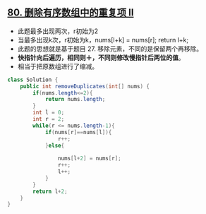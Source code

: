## [80. 删除有序数组中的重复项 II](https://leetcode-cn.com/problems/remove-duplicates-from-sorted-array-ii/)

- 此题最多出现两次，r初始为2
- 当最多出现k次，r初始为k，nums[l+k] = nums[r]; return l+k;
- 此题的思想就是基于题目 27. 移除元素，不同的是保留两个再移除。
- **快指针向后遍历，相同则＋，不同则修改慢指针后两位的值**。
- 相当于把原数组进行了缩减。

~~~java
class Solution {
    public int removeDuplicates(int[] nums) {
        if(nums.length<=2){
            return nums.length;
        }
        int l = 0;
        int r = 2;
        while(r <= nums.length-1){
            if(nums[r]==nums[l]){
                r++;
            }else{
                
                nums[l+2] = nums[r];
                r++;
                l++;
            }
        }
        return l+2;
    }
}
~~~

